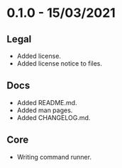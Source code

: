 # 0.1.0 - 15/03/2021

## Legal

*  Added license.
*  Added license notice to files.

## Docs

*  Added README.md.
*  Added man pages.
*  Added CHANGELOG.md.

## Core

* Writing command runner.
